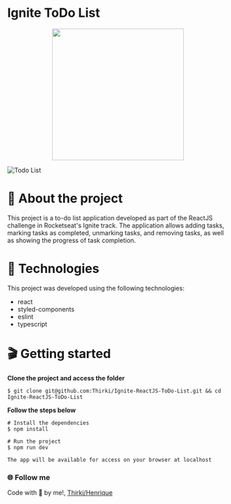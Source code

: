 # Ignite ToDo List
<p align="center">
  <img height="300px" src="https://user-images.githubusercontent.com/69635807/161143745-b903e782-9112-4fb0-8d6e-e92fee95f525.png">
</p>

![Todo List](https://github.com/Thirki/Ignite-ReactJS-ToDo-List/assets/69635807/01e6439a-9608-4447-86eb-fe8909a9d295)

# 📰 About the project #

This project is a to-do list application developed as part of the ReactJS challenge in Rocketseat's Ignite track. The application allows adding tasks, marking tasks as completed, unmarking tasks, and removing tasks, as well as showing the progress of task completion.

# 📁 Technologies #
This project was developed using the following technologies:

* react
* styled-components
* eslint
* typescript

# 🎬 Getting started #
**Clone the project and access the folder**
~~~
$ git clone git@github.com:Thirki/Ignite-ReactJS-ToDo-List.git && cd Ignite-ReactJS-ToDo-List
~~~
**Follow the steps below**
~~~
# Install the dependencies
$ npm install
~~~

~~~
# Run the project
$ npm run dev
~~~

~~~
The app will be available for access on your browser at localhost
~~~

### 🌐 Follow me ###
Code with 💜 by me!, [Thirki/Henrique](https://www.linkedin.com/in/thirki/)
